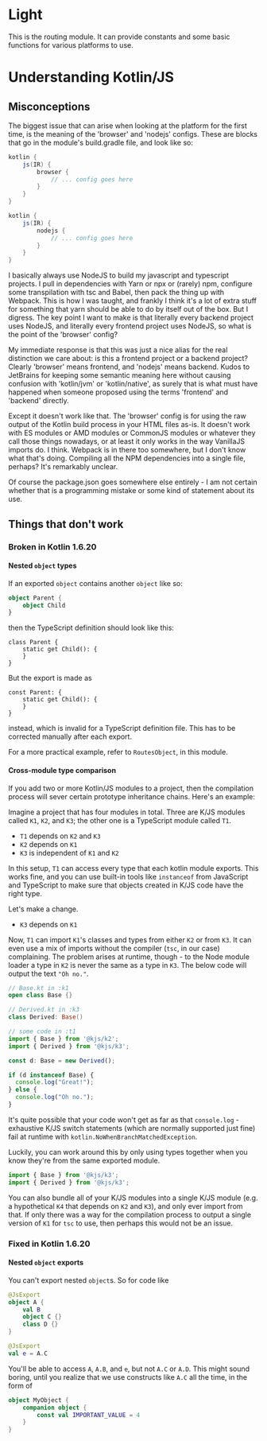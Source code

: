 # Light

This is the routing module. It can provide constants
and some basic functions for various platforms to use.

# Understanding Kotlin/JS

## Misconceptions

The biggest issue that can arise when looking at the
platform for the first time, is the meaning of the
'browser' and 'nodejs' configs. These are blocks that
go in the module's build.gradle file, and look like
so:

```groovy
kotlin {
    js(IR) {
        browser {
            // ... config goes here
        }
    }
}
```

```groovy
kotlin {
    js(IR) {
        nodejs {
            // ... config goes here
        }
    }
}
```

I basically always use NodeJS to build my javascript and
typescript projects. I pull in dependencies with Yarn or
npx or (rarely) npm, configure some transpilation with
tsc and Babel, then pack the thing up with Webpack. This
is how I was taught, and frankly I think it's a lot of
extra stuff for something that yarn should be able to do
by itself out of the box. But I digress. The key point I
want to make is that literally every backend project uses
NodeJS, and literally every frontend project uses NodeJS,
so what is the point of the 'browser' config?

My immediate response is that this was just a nice alias
for the real distinction we care about: is this a
frontend project or a backend project? Clearly 'browser'
means frontend, and 'nodejs' means backend. Kudos to
JetBrains for keeping some semantic meaning here without
causing confusion with 'kotlin/jvm' or 'kotlin/native',
as surely that is what must have happened when someone
proposed using the terms 'frontend' and 'backend'
directly.

Except it doesn't work like that. The 'browser' config is
for using the raw output of the Kotlin build process in
your HTML files as-is. It doesn't work with ES modules or
AMD modules or CommonJS modules or whatever they call
those things nowadays, or at least it only works in the
way VanillaJS imports do. I think. Webpack is in there too
somewhere, but I don't know what that's doing. Compiling
all the NPM dependencies into a single file, perhaps? It's
remarkably unclear.

Of course the package.json goes somewhere else entirely -
I am not certain whether that is a programming mistake or
some kind of statement about its use.

## Things that don't work

### Broken in Kotlin 1.6.20

#### Nested `object` types

If an exported `object` contains another `object` like so:
```kotlin
object Parent {
    object Child
}
```

then the TypeScript definition should look like this:
```
class Parent {
    static get Child(): {
    }
}
```
But the export is made as
```
const Parent: {
    static get Child(): {
    }
}
```
instead, which is invalid for a TypeScript definition
file. This has to be corrected manually after each
export.

For a more practical example, refer to `RoutesObject`, in
this module.

#### Cross-module type comparison

If you add two or more Kotlin/JS modules to a project,
then the compilation process will sever certain prototype
inheritance chains. Here's an example:

Imagine a project that has four modules in total. Three are
K/JS modules called `K1`, `K2`, and `K3`; the other one is
a TypeScript module called `T1`.

- `T1` depends on `K2` and `K3`
- `K2` depends on `K1`
- `K3` is independent of `K1` and `K2`

In this setup, `T1` can access every type that each kotlin
module exports. This works fine, and you can use built-in
tools like `instanceof` from JavaScript and TypeScript to
make sure that objects created in K/JS code have the right
type.

Let's make a change.

- `K3` depends on `K1`

Now, `T1` can import `K1`'s classes and types from either
`K2` or from `K3`. It can even use a mix of imports without
the compiler (`tsc`, in our case) complaining. The problem
arises at runtime, though - to the Node module loader a
type in `K2` is never the same as a type in `K3`. The below
code will output the text `"Oh no."`.

```kotlin
// Base.kt in :k1
open class Base {}

// Derived.kt in :k3
class Derived: Base()
```

```typescript
// some code in :t1
import { Base } from '@kjs/k2';
import { Derived } from '@kjs/k3';

const d: Base = new Derived();

if (d instanceof Base) {
  console.log("Great!");
} else {
  console.log("Oh no.");
}
```

It's quite possible that your code won't get as far as that
`console.log` - exhaustive K/JS switch statements (which
are normally supported just fine) fail at runtime with
`kotlin.NoWhenBranchMatchedException`.

Luckily, you can work around this by only using types
together when you know they're from the same exported
module.

```typescript
import { Base } from '@kjs/k3';
import { Derived } from '@kjs/k3';
```

You can also bundle all of your K/JS modules into a single
K/JS module (e.g. a hypothetical `K4` that depends on `K2`
and `K3`), and only ever import from that. If only there
was a way for the compilation process to output a single
version of `K1` for `tsc` to use, then perhaps this would
not be an issue.

### Fixed in Kotlin 1.6.20

#### Nested `object` exports

You can't export nested `object`s. So for code like
```kotlin
@JsExport
object A {
    val B
    object C {}
    class D {}
}

@JsExport
val e = A.C
```
You'll be able to access `A`, `A.B`, and `e`, but not `A.C`
or `A.D`. This might sound boring, until you realize that we
use constructs like `A.C` all the time, in the form of
```kotlin
object MyObject {
    companion object {
        const val IMPORTANT_VALUE = 4
    }
}
```
